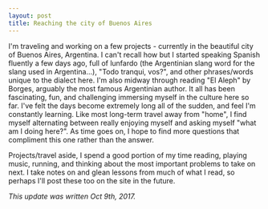 ```yaml
---
layout: post
title: Reaching the city of Buenos Aires
---
```


I'm traveling and working on a few projects - currently in the beautiful city of Buenos Aires, Argentina. I can't recall how but I started speaking Spanish fluently a few days ago, full of lunfardo (the Argentinian slang word for the slang used in Argentina...), "Todo tranqui, vos?", and other phrases/words unique to the dialect here. I'm also midway through reading "El Aleph" by Borges, arguably the most famous Argentinian author. It all has been fascinating, fun, and challenging immersing myself in the culture here so far. I've felt the days become extremely long all of the sudden, and feel I'm constantly learning. Like most long-term travel away from "home", I find myself alternating between really enjoying myself and asking myself "what am I doing here?". As time goes on, I hope to find more questions that compliment this one rather than the answer.

Projects/travel aside, I spend a good portion of my time reading, playing music, running, and thinking about the most important problems to take on next. I take notes on and glean lessons from much of what I read, so perhaps I'll post these too on the site in the future.

*This update was written Oct 9th, 2017.*
